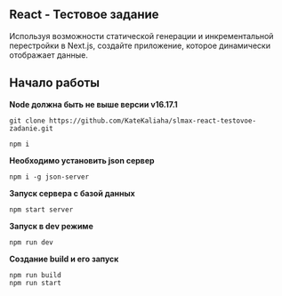 ## React - Тестовое задание

Используя возможности статической генерации и инкрементальной перестройки в Next.js, создайте приложение, которое динамически отображает данные.

## Начало работы

**Node должна быть не выше версии v16.17.1**

```
git clone https://github.com/KateKaliaha/slmax-react-testovoe-zadanie.git
```

```
npm i
```

**Необходимо установить json сервер**

```
npm i -g json-server
```

**Запуск сервера с базой данных**

```
npm start server
```

**Запуск в dev режиме**

```
npm run dev
```

**Создание build и его запуск**

```
npm run build
npm run start
```
